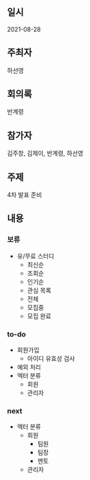 ## 일시

2021-08-28

## 주최자

하선영

## 회의록

반계령

## 참가자

김주창, 김제이, 반계령, 하선영

## 주제

4차 발표 준비

## 내용

### 보류

- 유/무료 스터디
  - 최신순
  - 조회순
  - 인기순
  - 관심 목록
  - 전체
  - 모집중
  - 모집 완료

### to-do

- 회원가입
  - 아이디 유효성 검사
- 예외 처리
- 엑터 분류
  - 회원
  - 관리자

### next

- 엑터 분류
  - 회원
    - 팀원
    - 팀장
    - 멘토
  - 관리자
